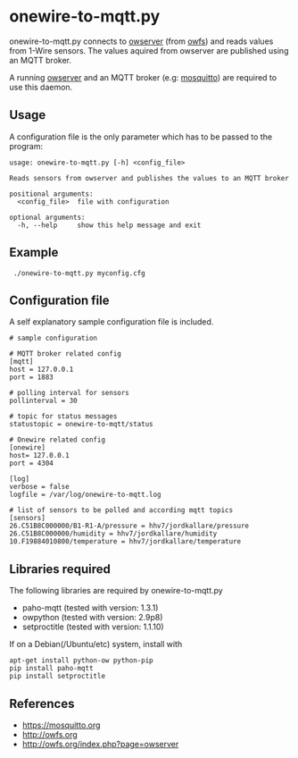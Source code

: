 # onewire-to-mqtt.py

onewire-to-mqtt.py connects to [owserver](http://owfs.org/index.php?page=owserver) (from [owfs](http://owfs.org)) and reads values from 1-Wire sensors.
The values aquired from owserver are published using an MQTT broker.

A running [owserver](http://owfs.org/index.php?page=owserver) and an MQTT broker (e.g: [mosquitto](https://mosquitto.org)) are required to use this daemon.

## Usage

A configuration file is the only parameter which has to be passed to the program:

```
usage: onewire-to-mqtt.py [-h] <config_file>

Reads sensors from owserver and publishes the values to an MQTT broker

positional arguments:
  <config_file>  file with configuration

optional arguments:
  -h, --help     show this help message and exit
```

## Example

```
 ./onewire-to-mqtt.py myconfig.cfg
```

## Configuration file

A self explanatory sample configuration file is included.

```
# sample configuration 
 
# MQTT broker related config
[mqtt]
host = 127.0.0.1
port = 1883

# polling interval for sensors
pollinterval = 30

# topic for status messages
statustopic = onewire-to-mqtt/status

# Onewire related config 
[onewire]
host= 127.0.0.1
port = 4304      

[log]
verbose = false
logfile = /var/log/onewire-to-mqtt.log

# list of sensors to be polled and according mqtt topics 
[sensors]
26.C51B8C000000/B1-R1-A/pressure = hhv7/jordkallare/pressure
26.C51B8C000000/humidity = hhv7/jordkallare/humidity
10.F19884010800/temperature = hhv7/jordkallare/temperature
```

## Libraries required 
The following libraries are required by onewire-to-mqtt.py 
- paho-mqtt (tested with version: 1.3.1) 
- owpython (tested with version: 2.9p8)
- setproctitle (tested with version: 1.1.10)

If on a Debian(/Ubuntu/etc) system, install with
```
apt-get install python-ow python-pip
pip install paho-mqtt
pip install setproctitle

```

## References 
- https://mosquitto.org
- http://owfs.org
- http://owfs.org/index.php?page=owserver
